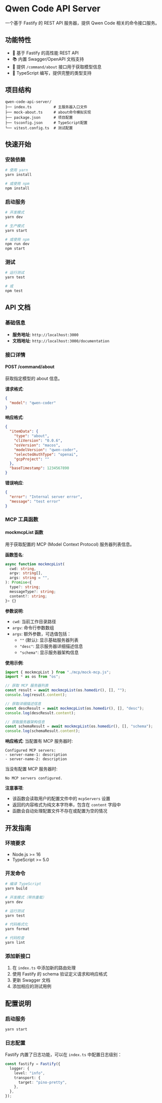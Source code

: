 # Qwen Code API Server

一个基于 Fastify 的 REST API 服务器，提供 Qwen Code 相关的命令接口服务。

## 功能特性

- 🚀 基于 Fastify 的高性能 REST API
- 📚 内置 Swagger/OpenAPI 文档支持
- 🎯 提供 `/command/about` 接口用于获取模型信息
- 🔧 TypeScript 编写，提供完整的类型支持

## 项目结构

```
qwen-code-api-server/
├── index.ts          # 主服务器入口文件
├── mock-about.ts     # about命令模拟实现
├── package.json      # 项目配置
├── tsconfig.json     # TypeScript配置
└── vitest.config.ts  # 测试配置
```

## 快速开始

### 安装依赖

```bash
# 使用 yarn
yarn install

# 或使用 npm
npm install
```

### 启动服务

```bash
# 开发模式
yarn dev

# 生产模式
yarn start

# 或使用 npm
npm run dev
npm start
```

### 测试

```bash
# 运行测试
yarn test

# 或
npm test
```

## API 文档

### 基础信息

- **服务地址**: `http://localhost:3000`
- **文档地址**: `http://localhost:3000/documentation`

### 接口详情

#### POST /command/about

获取指定模型的 about 信息。

**请求格式**:

```json
{
  "model": "qwen-coder"
}
```

**响应格式**:

```json
{
  "itemData": {
    "type": "about",
    "cliVersion": "0.0.6",
    "osVersion": "macos",
    "modelVersion": "qwen-coder",
    "selectedAuthType": "openai",
    "gcpProject": ""
  },
  "baseTimestamp": 1234567890
}
```

**错误响应**:

```json
{
  "error": "Internal server error",
  "message": "test error"
}
```

### MCP 工具函数

#### mockmcpList 函数

用于获取配置的 MCP (Model Context Protocol) 服务器列表信息。

**函数签名**:

```typescript
async function mockmcpList(
  cwd: string,
  argv: string[],
  args: string = "",
): Promise<{
  type?: string;
  messageType?: string;
  content?: string;
}> {}
```

**参数说明**:

- `cwd`: 当前工作目录路径
- `argv`: 命令行参数数组
- `args`: 额外参数，可选值包括：
  - `""` (默认): 显示基础服务器列表
  - `"desc"`: 显示服务器详细描述信息
  - `"schema"`: 显示服务器架构信息

**使用示例**:

```typescript
import { mockmcpList } from "./mcp/mock-mcp.js";
import * as os from "os";

// 获取 MCP 服务器列表
const result = await mockmcpList(os.homedir(), [], "");
console.log(result.content);

// 获取详细描述信息
const descResult = await mockmcpList(os.homedir(), [], "desc");
console.log(descResult.content);

// 获取服务器架构信息
const schemaResult = await mockmcpList(os.homedir(), [], "schema");
console.log(schemaResult.content);
```

**响应格式**: 当配置有 MCP 服务器时:

```
Configured MCP servers:
- server-name-1: description
- server-name-2: description
```

当没有配置 MCP 服务器时:

```
No MCP servers configured.
```

**注意事项**:

- 该函数会读取用户的配置文件中的 `mcpServers` 设置
- 返回的内容格式为纯文本字符串，包含在 `content` 字段中
- 函数会自动处理配置文件不存在或配置为空的情况

## 开发指南

### 环境要求

- Node.js >= 16
- TypeScript >= 5.0

### 开发命令

```bash
# 编译 TypeScript
yarn build

# 开发模式（带热重载）
yarn dev

# 运行测试
yarn test

# 代码格式化
yarn format

# 代码检查
yarn lint
```

### 添加新接口

1. 在 `index.ts` 中添加新的路由处理
2. 使用 Fastify 的 schema 验证定义请求和响应格式
3. 更新 Swagger 文档
4. 添加相应的测试用例

## 配置说明

### 启动服务

```bash
yarn start
```

### 日志配置

Fastify 内置了日志功能，可以在 `index.ts` 中配置日志级别：

```typescript
const fastify = Fastify({
  logger: {
    level: "info",
    transport: {
      target: "pino-pretty",
    },
  },
});
```
